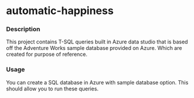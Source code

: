 # automatic-happiness
### Description 
This project contains T-SQL queries built in Azure data studio that is based off the Adventure Works sample database provided on Azure. Which are created for purpose of reference. 
### Usage
You can create a SQL database in Azure with sample database option. This should allow you to run these queries. 
